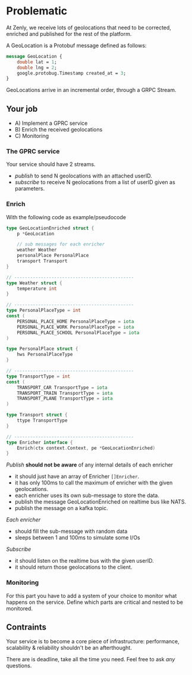 # Problematic

At Zenly, we receive lots of geolocations that need to be corrected, enriched and published for the rest of the platform.

A GeoLocation is a Protobuf message defined as follows:
```Protobuf
message GeoLocation {
    double lat = 1;
    double lng = 2;
    google.protobug.Timestamp created_at = 3;
}
```

GeoLocations arrive in an incremental order, through a GRPC Stream.

## Your job

- A) Implement a GPRC service
- B) Enrich the received geolocations
- C) Monitoring

### The GPRC service

Your service should have 2 streams.

- *publish* to send N geolocations with an attached userID.
- *subscribe* to receive N geolocations from a list of userID given as parameters.

### Enrich

With the following code as example/pseudocode

```go
type GeoLocationEnriched struct {
    p *GeoLocation

    // sub messages for each enricher
    weather Weather
    personalPlace PersonalPlace
    transport Transport
}

// ---------------------------------------------
type Weather struct {
    temperature int
}

// ---------------------------------------------
type PersonalPlaceType = int
const (
    PERSONAL_PLACE_HOME PersonalPlaceType = iota
    PERSONAL_PLACE_WORK PersonalPlaceType = iota
    PERSONAL_PLACE_SCHOOL PersonalPlaceType = iota
)

type PersonalPlace struct {
    hws PersonalPlaceType
}

// ---------------------------------------------
type TransportType = int
const (
    TRANSPORT_CAR TransportType = iota
    TRANSPORT_TRAIN TransportType = iota
    TRANSPORT_PLANE TransportType = iota
)

type Transport struct {
    ttype TransportType
}

// ---------------------------------------------
type Enricher interface {
    Enrich(ctx context.Context, pe *GeoLocationEnriched)
}
```

*Publish* **should not be aware** of any internal details of each enricher
- it should just have an array of Enricher `[]Enricher`.
- it has only 100ms to call the maximum of enricher with the given geolocations.
- each enricher uses its own sub-message to store the data.
- publish the message GeoLocationEnriched on realtime bus like NATS.
- publish the message on a kafka topic.

*Each enricher*
 - should fill the sub-message with random data
 - sleeps between 1 and 100ms to simulate some I/Os

*Subscribe*
- it should listen on the realtime bus with the given userID.
- it should return those geolocations to the client.

### Monitoring

For this part you have to add a system of your choice to monitor what happens on the service.
Define which parts are critical and nested to be monitored.

## Contraints

Your service is to become a core piece of infrastructure: performance, scalability & reliability shouldn't be an afterthought.

There are is deadline, take all the time you need.
Feel free to ask *any* questions.


